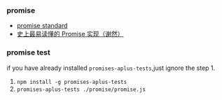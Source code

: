 ### promise
- [promise standard](https://promisesaplus.com/)
- [史上最易读懂的 Promise 实现（谢然）](https://zhuanlan.zhihu.com/p/21834559)

### promise test
if you have already installed `promises-aplus-tests`,just ignore the step 1.

1. `npm install -g promises-aplus-tests`
2. `promises-aplus-tests ./promise/promise.js`
